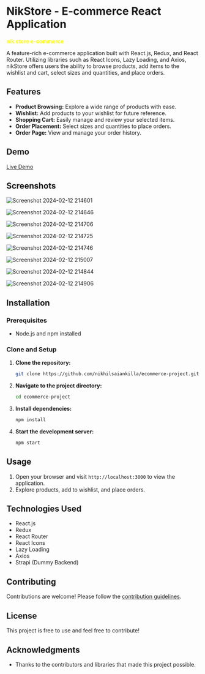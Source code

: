 # NikStore - E-commerce React Application

**<font color="yellow">nik store e-commerce</font>**

A feature-rich e-commerce application built with React.js, Redux, and React Router. Utilizing libraries such as React Icons, Lazy Loading, and Axios, nikStore offers users the ability to browse products, add items to the wishlist and cart, select sizes and quantities, and place orders.

## Features

- **Product Browsing:** Explore a wide range of products with ease.
- **Wishlist:** Add products to your wishlist for future reference.
- **Shopping Cart:** Easily manage and review your selected items.
- **Order Placement:** Select sizes and quantities to place orders.
- **Order Page:** View and manage your order history.

## Demo

[Live Demo](http://nikstore-ecommerce.vercel.app/)

## Screenshots

![Screenshot 2024-02-12 214601](https://github.com/nikhilsaiankilla/ecommerce-project/assets/109269825/6b027c20-c82c-4356-bf5c-3c76aaacbf8c)

![Screenshot 2024-02-12 214646](https://github.com/nikhilsaiankilla/ecommerce-project/assets/109269825/f4694e8f-8736-4373-b604-6cc2484318e3)

![Screenshot 2024-02-12 214706](https://github.com/nikhilsaiankilla/ecommerce-project/assets/109269825/6ffb00a0-8b30-4db1-bed2-c21cb5cea54e)

![Screenshot 2024-02-12 214725](https://github.com/nikhilsaiankilla/ecommerce-project/assets/109269825/375cd77f-9987-4511-8242-40d54f92b6c2)

![Screenshot 2024-02-12 214746](https://github.com/nikhilsaiankilla/ecommerce-project/assets/109269825/82d4fba2-cf4f-400e-ad2d-547f1d943784)

![Screenshot 2024-02-12 215007](https://github.com/nikhilsaiankilla/ecommerce-project/assets/109269825/b86f0a5a-e8ff-41cb-b998-2e8f3f24f928)

![Screenshot 2024-02-12 214844](https://github.com/nikhilsaiankilla/ecommerce-project/assets/109269825/e7405476-0da3-49cc-8441-c25a3999cd5d)

![Screenshot 2024-02-12 214906](https://github.com/nikhilsaiankilla/ecommerce-project/assets/109269825/ad37fabd-5d90-4c26-b7e3-39d1b69159b0)


## Installation

### Prerequisites

- Node.js and npm installed

### Clone and Setup

1. **Clone the repository:**
    ```bash
    git clone https://github.com/nikhilsaiankilla/ecommerce-project.git
    ```

2. **Navigate to the project directory:**
    ```bash
    cd ecommerce-project
    ```

3. **Install dependencies:**
    ```bash
    npm install
    ```

4. **Start the development server:**
    ```bash
    npm start
    ```

## Usage

1. Open your browser and visit `http://localhost:3000` to view the application.
2. Explore products, add to wishlist, and place orders.

## Technologies Used

- React.js
- Redux
- React Router
- React Icons
- Lazy Loading
- Axios
- Strapi (Dummy Backend)

## Contributing

Contributions are welcome! Please follow the [contribution guidelines](CONTRIBUTING.md).

## License

This project is free to use and feel free to contribute!

## Acknowledgments

- Thanks to the contributors and libraries that made this project possible.

